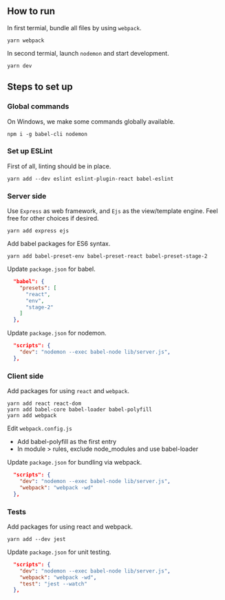 ## How to run
In first termial, bundle all files by using `webpack`.
```shell
yarn webpack
```

In second termial, launch `nodemon` and start development.
```shell
yarn dev
```

## Steps to set up

### Global commands
On Windows, we make some commands globally available.
```shell
npm i -g babel-cli nodemon
```

### Set up ESLint
First of all, linting should be in place.
```shell
yarn add --dev eslint eslint-plugin-react babel-eslint
```

### Server side
Use `Express` as web framework, and `Ejs` as the view/template engine. Feel free for other choices if desired.
```shell
yarn add express ejs
```

Add babel packages for ES6 syntax.
```shell
yarn add babel-preset-env babel-preset-react babel-preset-stage-2
```

Update `package.json` for babel.
```json
  "babel": {
    "presets": [
      "react",
      "env",
      "stage-2"
    ]
  },
```

Update `package.json` for nodemon.
```json
  "scripts": {
    "dev": "nodemon --exec babel-node lib/server.js",
  },
```

### Client side
Add packages for using `react` and `webpack`.
```shell
yarn add react react-dom
yarn add babel-core babel-loader babel-polyfill
yarn add webpack
```

Edit `webpack.config.js`
 * Add babel-polyfill as the first entry
 * In module > rules, exclude node_modules and use babel-loader

Update `package.json` for bundling via webpack.
```json
  "scripts": {
    "dev": "nodemon --exec babel-node lib/server.js",
    "webpack": "webpack -wd"
  },
```

### Tests
Add packages for using react and webpack.
```shell
yarn add --dev jest
```

Update `package.json` for unit testing.
```json
  "scripts": {
    "dev": "nodemon --exec babel-node lib/server.js",
    "webpack": "webpack -wd",
    "test": "jest --watch"
  },
```
